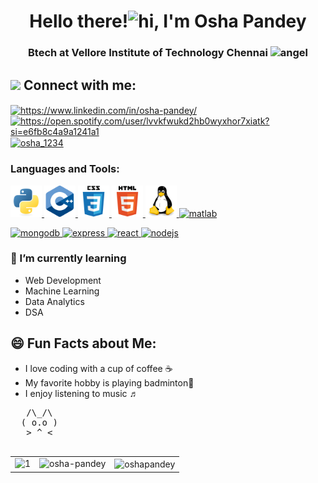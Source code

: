 <h1 align="center">Hello there!<img src="https://user-images.githubusercontent.com/1303154/88677602-1635ba80-d120-11ea-84d8-d263ba5fc3c0.gif" width="28px" alt="hi">, I'm Osha Pandey</h1>
<h3 align="center">Btech at Vellore Institute of Technology Chennai <img src="https://img.icons8.com/?size=512&id=vfgSVbJjx0Yh&format=png" width="28px" alt="angel"</h3>

<h2><img src="https://media0.giphy.com/media/feQRYLoruyjguhLjK1/200.webp?cid=ecf05e47z0d3jybpmnynd2dvw31flm8rl906s4l3p9jm6f3h&rid=200.webp&ct=s" width="30"> Connect with me:</h2> 
<p align="left">
  <a href="https://www.linkedin.com/in/osha-pandey/" target="blank"><img align="center" src="https://img.icons8.com/office/40/000000/linkedin.png" alt="https://www.linkedin.com/in/osha-pandey/" height="50" width="50" /></a>&nbsp;&nbsp;&nbsp;&nbsp;
<a href="https://https://open.spotify.com/user/31kfdnvtm7wazrrlypc4oo4o2dta?si=ac3ac55c335747aa" target="blank"><img align="center" src="https://img.icons8.com/office/40/000000/spotify.png" alt="https://open.spotify.com/user/lvvkfwukd2hb0wyxhor7xiatk?si=e6fb8c4a9a1241a1" height="50" width="50"/></a>
<a href="https://leetcode.com/oshapandey/" target="blank"><img align="center" src="https://cdn.iconscout.com/icon/free/png-512/free-leetcode-3521542-2944960.png?f=avif&w=512" alt="osha_1234" height="50" width="50" /></a> &nbsp;&nbsp;&nbsp;
</p>

<h3 align="left">Languages and Tools:</h3>
<p align="left">  <a href="https://www.python.org" target="_blank"> <img src="https://raw.githubusercontent.com/devicons/devicon/master/icons/python/python-original.svg" alt="python" width="50" height="50"/> </a> <a href="https://www.w3schools.com/cpp/" target="_blank"> <img src="https://raw.githubusercontent.com/devicons/devicon/master/icons/cplusplus/cplusplus-original.svg" alt="cplusplus" width="50" height="50"/> </a> <a href="https://www.w3schools.com/css/" target="_blank"> <img src="https://raw.githubusercontent.com/devicons/devicon/master/icons/css3/css3-original-wordmark.svg" alt="css3" width="50" height="50"/> </a> <a href="https://www.w3.org/html/" target="_blank"> <img src="https://raw.githubusercontent.com/devicons/devicon/master/icons/html5/html5-original-wordmark.svg" alt="html5" width="50" height="50"/> </a> <a href="https://www.linux.org/" target="_blank"> <img src="https://raw.githubusercontent.com/devicons/devicon/master/icons/linux/linux-original.svg" alt="linux" width="50" height="50"/> </a> <a href="https://www.mathworks.com/" target="_blank"> <img src="https://upload.wikimedia.org/wikipedia/commons/2/21/Matlab_Logo.png" alt="matlab" width="50" height="50"/> </a>  </p>
<p align ="left">
  <a href="https://www.mongodb.com/" target="_blank">
    <img src="https://img.icons8.com/color/48/000000/mongodb.png" alt="mongodb" width="50" height="50"/>
  </a>
  <!-- Add Express.js logo -->
  <a href="https://expressjs.com/" target="_blank">
    <img src="https://img.icons8.com/color/48/000000/express.png" alt="express" width="50" height="50"/>
  </a>
  <!-- Add React.js logo -->
  <a href="https://reactjs.org/" target="_blank">
    <img src="https://img.icons8.com/color/48/000000/react-native.png" alt="react" width="50" height="50"/>
  </a>
  <!-- Add Node.js logo -->
  <a href="https://nodejs.org/" target="_blank">
    <img src="https://img.icons8.com/color/48/000000/nodejs.png" alt="nodejs" width="50" height="50"/>
  </a>
</p>

### 🌱 I’m currently learning
- Web Development
- Machine Learning
- Data Analytics
- DSA 
<h2>😄 Fun Facts about Me:</h2>
<ul>
  <li>I love coding with a cup of coffee ☕</li>
  <li>My favorite hobby is playing badminton🏸 </li>
  <li>I enjoy listening to music ♬ </li>
</ul>
<pre>
   /\_/\  
  ( o.o ) 
   > ^ <
   </pre>
<table>
  <tr>
    <td><img src="https://github-readme-stats.vercel.app/api?username=OshaPandey&theme=radical&show_icons=true&include_all_commits=true&count_private=true"  display=block width=100% height=auto alt="1"></td>
    <td><img align="left" src="https://github-readme-stats.vercel.app/api/top-langs/?username=OshaPandey&layout=compact" alt="osha-pandey" /></td>
    <td><img align="center" src="https://github-readme-streak-stats.herokuapp.com/?user=OshaPandey&theme=radical" alt="oshapandey" /></td>
   </tr>
</table>
